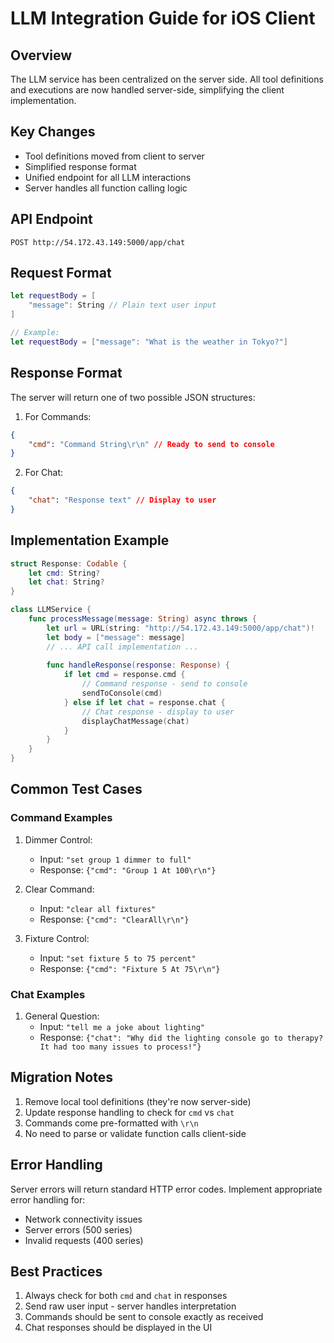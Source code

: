 # LLM Integration Guide for iOS Client

## Overview
The LLM service has been centralized on the server side. All tool definitions and executions are now handled server-side, simplifying the client implementation.

## Key Changes
- Tool definitions moved from client to server
- Simplified response format
- Unified endpoint for all LLM interactions
- Server handles all function calling logic

## API Endpoint
```
POST http://54.172.43.149:5000/app/chat
```

## Request Format
```swift
let requestBody = [
    "message": String // Plain text user input
]

// Example:
let requestBody = ["message": "What is the weather in Tokyo?"]
```

## Response Format
The server will return one of two possible JSON structures:

1. For Commands:
```json
{
    "cmd": "Command String\r\n" // Ready to send to console
}
```

2. For Chat:
```json
{
    "chat": "Response text" // Display to user
}
```

## Implementation Example
```swift
struct Response: Codable {
    let cmd: String?
    let chat: String?
}

class LLMService {
    func processMessage(message: String) async throws {
        let url = URL(string: "http://54.172.43.149:5000/app/chat")!
        let body = ["message": message]
        // ... API call implementation ...
        
        func handleResponse(response: Response) {
            if let cmd = response.cmd {
                // Command response - send to console
                sendToConsole(cmd)
            } else if let chat = response.chat {
                // Chat response - display to user
                displayChatMessage(chat)
            }
        }
    }
}
```

## Common Test Cases

### Command Examples
1. Dimmer Control:
   - Input: `"set group 1 dimmer to full"`
   - Response: `{"cmd": "Group 1 At 100\r\n"}`

2. Clear Command:
   - Input: `"clear all fixtures"`
   - Response: `{"cmd": "ClearAll\r\n"}`

3. Fixture Control:
   - Input: `"set fixture 5 to 75 percent"`
   - Response: `{"cmd": "Fixture 5 At 75\r\n"}`

### Chat Examples
1. General Question:
   - Input: `"tell me a joke about lighting"`
   - Response: `{"chat": "Why did the lighting console go to therapy? It had too many issues to process!"}`

## Migration Notes
1. Remove local tool definitions (they're now server-side)
2. Update response handling to check for `cmd` vs `chat`
3. Commands come pre-formatted with `\r\n`
4. No need to parse or validate function calls client-side

## Error Handling
Server errors will return standard HTTP error codes. Implement appropriate error handling for:
- Network connectivity issues
- Server errors (500 series)
- Invalid requests (400 series)

## Best Practices
1. Always check for both `cmd` and `chat` in responses
2. Send raw user input - server handles interpretation
3. Commands should be sent to console exactly as received
4. Chat responses should be displayed in the UI
